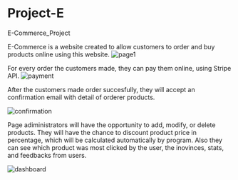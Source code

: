 # Project-E
E-Commerce_Project

E-Commerce is a website created to allow customers to order and buy products online using this website. 
![page1](https://user-images.githubusercontent.com/65460301/206160815-2eb40db9-2e65-48a7-b333-ae1d5f07fb3a.png)

For every order the customers made, they can pay them online, using Stripe API. 
![payment](https://user-images.githubusercontent.com/65460301/206161722-56023808-188b-48b6-9c76-7e71ec2b61e7.png)

After the customers made order succesfully, they will accept an confirmation email with detail of orderer products.

![confirmation](https://user-images.githubusercontent.com/65460301/206162777-617ca11f-02c7-42fa-a441-cf23f272854c.png)

Page adiministrators will have the opportunity to add, modify, or delete products. They will have the chance to discount product price in percentage, which will be calculated automatically by program. Also they can see which product was most clicked by the user, the inovinces, stats, and feedbacks from users.

![dashboard](https://user-images.githubusercontent.com/65460301/206163888-da09c11d-4ba9-4249-bf85-a8df090e8c88.png)




